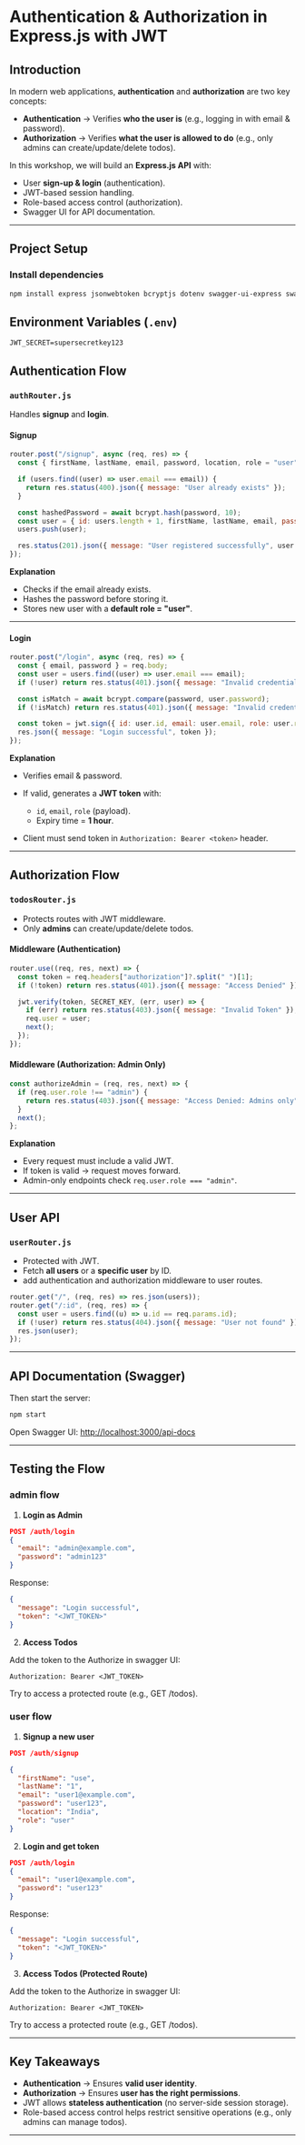 # Authentication & Authorization in Express.js with JWT

## Introduction

In modern web applications, **authentication** and **authorization** are two key concepts:

* **Authentication** → Verifies **who the user is** (e.g., logging in with email & password).
* **Authorization** → Verifies **what the user is allowed to do** (e.g., only admins can create/update/delete todos).

In this workshop, we will build an **Express.js API** with:

* User **sign-up & login** (authentication).
* JWT-based session handling.
* Role-based access control (authorization).
* Swagger UI for API documentation.

---

## Project Setup

### Install dependencies

```bash
npm install express jsonwebtoken bcryptjs dotenv swagger-ui-express swagger-autogen
```

## Environment Variables (`.env`)

```env
JWT_SECRET=supersecretkey123
```

## Authentication Flow

### `authRouter.js`

Handles **signup** and **login**.

#### Signup

```js
router.post("/signup", async (req, res) => {
  const { firstName, lastName, email, password, location, role = "user" } = req.body;

  if (users.find((user) => user.email === email)) {
    return res.status(400).json({ message: "User already exists" });
  }

  const hashedPassword = await bcrypt.hash(password, 10);
  const user = { id: users.length + 1, firstName, lastName, email, password: hashedPassword, location, role };
  users.push(user);

  res.status(201).json({ message: "User registered successfully", user });
});
```

**Explanation**

* Checks if the email already exists.
* Hashes the password before storing it.
* Stores new user with a **default role = "user"**.

---

#### Login

```js
router.post("/login", async (req, res) => {
  const { email, password } = req.body;
  const user = users.find((user) => user.email === email);
  if (!user) return res.status(401).json({ message: "Invalid credentials" });

  const isMatch = await bcrypt.compare(password, user.password);
  if (!isMatch) return res.status(401).json({ message: "Invalid credentials" });

  const token = jwt.sign({ id: user.id, email: user.email, role: user.role }, SECRET_KEY, { expiresIn: "1h" });
  res.json({ message: "Login successful", token });
});
```

**Explanation**

* Verifies email & password.
* If valid, generates a **JWT token** with:

  * `id`, `email`, `role` (payload).
  * Expiry time = **1 hour**.
* Client must send token in `Authorization: Bearer <token>` header.

---

## Authorization Flow

### `todosRouter.js`

* Protects routes with JWT middleware.
* Only **admins** can create/update/delete todos.

#### Middleware (Authentication)

```js
router.use((req, res, next) => {
  const token = req.headers["authorization"]?.split(" ")[1];
  if (!token) return res.status(401).json({ message: "Access Denied" });

  jwt.verify(token, SECRET_KEY, (err, user) => {
    if (err) return res.status(403).json({ message: "Invalid Token" });
    req.user = user;
    next();
  });
});
```

#### Middleware (Authorization: Admin Only)

```js
const authorizeAdmin = (req, res, next) => {
  if (req.user.role !== "admin") {
    return res.status(403).json({ message: "Access Denied: Admins only" });
  }
  next();
};
```

**Explanation**

* Every request must include a valid JWT.
* If token is valid → request moves forward.
* Admin-only endpoints check `req.user.role === "admin"`.

---

## User API

### `userRouter.js`

* Protected with JWT.
* Fetch **all users** or a **specific user** by ID.
* add authentication and authorization middleware to user routes.

```js
router.get("/", (req, res) => res.json(users));
router.get("/:id", (req, res) => {
  const user = users.find((u) => u.id == req.params.id);
  if (!user) return res.status(404).json({ message: "User not found" });
  res.json(user);
});
```

---

## API Documentation (Swagger)

Then start the server:

```bash
npm start
```

Open Swagger UI:
[http://localhost:3000/api-docs](http://localhost:3000/api-docs)

---

## Testing the Flow

### admin flow

1. **Login as Admin**

```json
POST /auth/login
{
  "email": "admin@example.com",
  "password": "admin123"
}
```

Response:

```json
{
  "message": "Login successful",
  "token": "<JWT_TOKEN>"
}
```

2. **Access Todos**

Add the token to the Authorize in swagger UI:

```http
Authorization: Bearer <JWT_TOKEN>
```

Try to access a protected route (e.g., GET /todos).

### user flow

1. **Signup a new user**

```json
POST /auth/signup

{
  "firstName": "use",
  "lastName": "1",
  "email": "user1@example.com",
  "password": "user123",
  "location": "India",
  "role": "user"
}
```

2. **Login and get token**

```json
POST /auth/login
{
  "email": "user1@example.com",
  "password": "user123"
}
```

Response:

```json
{
  "message": "Login successful",
  "token": "<JWT_TOKEN>"
}
```

3. **Access Todos (Protected Route)**

Add the token to the Authorize in swagger UI:

```http
Authorization: Bearer <JWT_TOKEN>
```

Try to access a protected route (e.g., GET /todos).

---

## Key Takeaways

* **Authentication** → Ensures **valid user identity**.
* **Authorization** → Ensures **user has the right permissions**.
* JWT allows **stateless authentication** (no server-side session storage).
* Role-based access control helps restrict sensitive operations (e.g., only admins can manage todos).

---